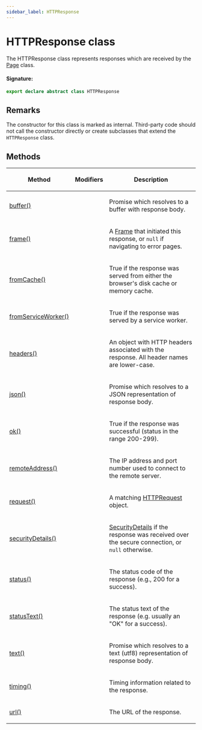 ```yaml
---
sidebar_label: HTTPResponse
---
```


# HTTPResponse class

The HTTPResponse class represents responses which are received by the [Page](./puppeteer.page.md) class.

#### Signature:

```typescript
export declare abstract class HTTPResponse
```

## Remarks

The constructor for this class is marked as internal. Third-party code should not call the constructor directly or create subclasses that extend the `HTTPResponse` class.

## Methods

<table><thead><tr><th>

Method

</th><th>

Modifiers

</th><th>

Description

</th></tr></thead>
<tbody><tr><td>

[buffer()](./puppeteer.httpresponse.buffer.md)

</td><td>

</td><td>

Promise which resolves to a buffer with response body.

</td></tr>
<tr><td>

[frame()](./puppeteer.httpresponse.frame.md)

</td><td>

</td><td>

A [Frame](./puppeteer.frame.md) that initiated this response, or `null` if navigating to error pages.

</td></tr>
<tr><td>

[fromCache()](./puppeteer.httpresponse.fromcache.md)

</td><td>

</td><td>

True if the response was served from either the browser's disk cache or memory cache.

</td></tr>
<tr><td>

[fromServiceWorker()](./puppeteer.httpresponse.fromserviceworker.md)

</td><td>

</td><td>

True if the response was served by a service worker.

</td></tr>
<tr><td>

[headers()](./puppeteer.httpresponse.headers.md)

</td><td>

</td><td>

An object with HTTP headers associated with the response. All header names are lower-case.

</td></tr>
<tr><td>

[json()](./puppeteer.httpresponse.json.md)

</td><td>

</td><td>

Promise which resolves to a JSON representation of response body.

</td></tr>
<tr><td>

[ok()](./puppeteer.httpresponse.ok.md)

</td><td>

</td><td>

True if the response was successful (status in the range 200-299).

</td></tr>
<tr><td>

[remoteAddress()](./puppeteer.httpresponse.remoteaddress.md)

</td><td>

</td><td>

The IP address and port number used to connect to the remote server.

</td></tr>
<tr><td>

[request()](./puppeteer.httpresponse.request.md)

</td><td>

</td><td>

A matching [HTTPRequest](./puppeteer.httprequest.md) object.

</td></tr>
<tr><td>

[securityDetails()](./puppeteer.httpresponse.securitydetails.md)

</td><td>

</td><td>

[SecurityDetails](./puppeteer.securitydetails.md) if the response was received over the secure connection, or `null` otherwise.

</td></tr>
<tr><td>

[status()](./puppeteer.httpresponse.status.md)

</td><td>

</td><td>

The status code of the response (e.g., 200 for a success).

</td></tr>
<tr><td>

[statusText()](./puppeteer.httpresponse.statustext.md)

</td><td>

</td><td>

The status text of the response (e.g. usually an "OK" for a success).

</td></tr>
<tr><td>

[text()](./puppeteer.httpresponse.text.md)

</td><td>

</td><td>

Promise which resolves to a text (utf8) representation of response body.

</td></tr>
<tr><td>

[timing()](./puppeteer.httpresponse.timing.md)

</td><td>

</td><td>

Timing information related to the response.

</td></tr>
<tr><td>

[url()](./puppeteer.httpresponse.url.md)

</td><td>

</td><td>

The URL of the response.

</td></tr>
</tbody></table>
